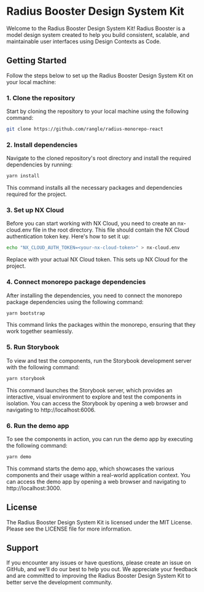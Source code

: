 # Radius Booster Design System Kit

Welcome to the Radius Booster Design System Kit! Radius Booster is a model design system created to help you build consistent, scalable, and maintainable user interfaces using Design Contexts as Code.

## Getting Started
Follow the steps below to set up the Radius Booster Design System Kit on your local machine:

### 1. Clone the repository
Start by cloning the repository to your local machine using the following command:

``` bash
git clone https://github.com/rangle/radius-monorepo-react
```
### 2. Install dependencies
Navigate to the cloned repository's root directory and install the required dependencies by running:

``` bash
yarn install
```
This command installs all the necessary packages and dependencies required for the project.

### 3. Set up NX Cloud
Before you can start working with NX Cloud, you need to create an nx-cloud.env file in the root directory. This file should contain the NX Cloud authentication token key. Here's how to set it up:

``` bash
echo "NX_CLOUD_AUTH_TOKEN=<your-nx-cloud-token>" > nx-cloud.env
```

Replace <your-nx-cloud-token> with your actual NX Cloud token. This sets up NX Cloud for the project.

### 4. Connect monorepo package dependencies
After installing the dependencies, you need to connect the monorepo package dependencies using the following command:

``` bash
yarn bootstrap
```
This command links the packages within the monorepo, ensuring that they work together seamlessly.

### 5. Run Storybook
To view and test the components, run the Storybook development server with the following command:

``` bash
yarn storybook
```
This command launches the Storybook server, which provides an interactive, visual environment to explore and test the components in isolation. You can access the Storybook by opening a web browser and navigating to http://localhost:6006.

### 6. Run the demo app
To see the components in action, you can run the demo app by executing the following command:

``` bash
yarn demo
```
This command starts the demo app, which showcases the various components and their usage within a real-world application context. You can access the demo app by opening a web browser and navigating to http://localhost:3000.

## License
The Radius Booster Design System Kit is licensed under the MIT License. Please see the LICENSE file for more information.

## Support
If you encounter any issues or have questions, please create an issue on GitHub, and we'll do our best to help you out. We appreciate your feedback and are committed to improving the Radius Booster Design System Kit to better serve the development community.